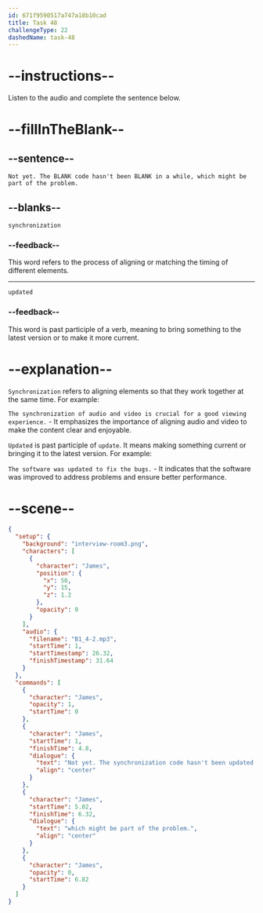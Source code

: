 ```yaml
---
id: 671f9590517a747a18b10cad
title: Task 48
challengeType: 22
dashedName: task-48
---
```


<!-- (Audio) James: Not yet. The synchronization code hasn't been updated in a while, which might be part of the problem.  -->

# --instructions--

Listen to the audio and complete the sentence below.

# --fillInTheBlank--

## --sentence--

`Not yet. The BLANK code hasn't been BLANK in a while, which might be part of the problem.`

## --blanks--

`synchronization`

### --feedback--

This word refers to the process of aligning or matching the timing of different elements.

---

`updated`

### --feedback--

This word is past participle of a verb, meaning to bring something to the latest version or to make it more current.

# --explanation--

`Synchronization` refers to aligning elements so that they work together at the same time. For example:

`The synchronization of audio and video is crucial for a good viewing experience.` - It emphasizes the importance of aligning audio and video to make the content clear and enjoyable.

`Updated` is past participle of `update`. It means making something current or bringing it to the latest version. For example:

`The software was updated to fix the bugs.` - It indicates that the software was improved to address problems and ensure better performance.

# --scene--

```json
{
  "setup": {
    "background": "interview-room3.png",
    "characters": [
      {
        "character": "James",
        "position": {
          "x": 50,
          "y": 15,
          "z": 1.2
        },
        "opacity": 0
      }
    ],
    "audio": {
      "filename": "B1_4-2.mp3",
      "startTime": 1,
      "startTimestamp": 26.32,
      "finishTimestamp": 31.64
    }
  },
  "commands": [
    {
      "character": "James",
      "opacity": 1,
      "startTime": 0
    },
    {
      "character": "James",
      "startTime": 1,
      "finishTime": 4.8,
      "dialogue": {
        "text": "Not yet. The synchronization code hasn't been updated in a while,",
        "align": "center"
      }
    },
    {
      "character": "James",
      "startTime": 5.02,
      "finishTime": 6.32,
      "dialogue": {
        "text": "which might be part of the problem.",
        "align": "center"
      }
    },
    {
      "character": "James",
      "opacity": 0,
      "startTime": 6.82
    }
  ]
}
```
